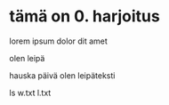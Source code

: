# tämä on 0. harjoitus

lorem ipsum dolor dit amet

olen leipä

hauska päivä
olen leipäteksti

  ls
  w.txt
  l.txt

